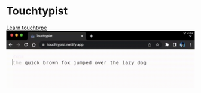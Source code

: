 # Touchtypist

<a href="https://touchtypist.netlify.app/" target="_blank">Learn touchtype</a>
<img src="./assets/demo.gif">
